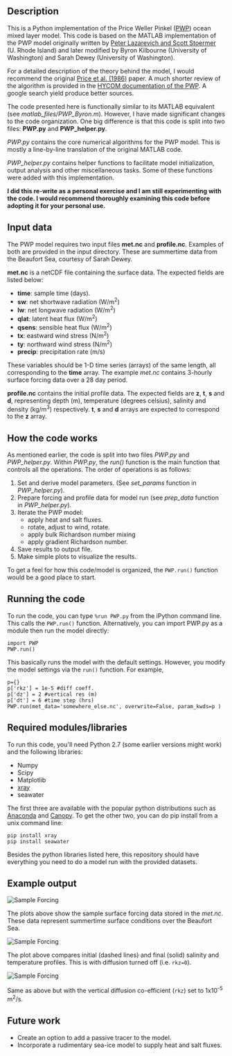 ## Description

This is a Python implementation of the Price Weller Pinkel ([PWP](https://hycom.org/attachments/067_pwp.pdf)) ocean mixed layer model. This code is based on the MATLAB implementation of the PWP model originally written by [Peter Lazarevich and Scott Stoermer](http://www.po.gso.uri.edu/rafos/research/pwp/) (U. Rhode Island) and later modified by Byron Kilbourne (University of Washington) and Sarah Dewey (University of Washington).

For a detailed description of the theory behind the model, I would recommend the original [Price et al. (1986)](http://onlinelibrary.wiley.com/doi/10.1029/JC091iC07p08411/full) paper. A much shorter review of the algorithm is provided in the [HYCOM documentation of the PWP](https://hycom.org/attachments/067_pwp.pdf). A google search yield produce better sources.

The code presented here is functionally similar to its MATLAB equivalent (see *matlab_files/PWP_Byron.m*). However, I have made significant changes to the code organization. One big difference is that this code is split into two files: **PWP.py** and **PWP_helper.py**. 

*PWP.py* contains the core numerical algorithms for the PWP model. This is mostly a line-by-line translation of the original MATLAB code. 

*PWP_helper.py* contains helper functions to facilitate model initialization, output analysis and other miscellaneous tasks. Some of these functions were added with this implementation.

**I did this re-write as a personal exercise and I am still experimenting with the code. I would recommend thoroughly examining this code before adopting it for your personal use.** 

## Input data

The PWP model requires two input files **met.nc** and **profile.nc**. Examples of both are provided in the input directory. These are summertime data from the Beaufort Sea, courtesy of Sarah Dewey. 

**met.nc** is a netCDF file containing the surface data. The expected fields are listed below:

+ **time**: sample time (days).
+ **sw**: net shortwave radiation (W/m<sup>2</sup>)
+ **lw**: net longwave radiation (W/m<sup>2</sup>)
+ **qlat**: latent heat flux (W/m<sup>2</sup>)
+ **qsens**: sensible heat flux (W/m<sup>2</sup>)
+ **tx**: eastward wind stress (N/m<sup>2</sup>)
+ **ty**: northward wind stress (N/m<sup>2</sup>)
+ **precip**: precipitation rate (m/s)

These variables should be 1-D time series (arrays) of the same length, all corresponding to the **time** array. The example *met.nc* contains 3-hourly surface forcing data over a 28 day period.

**profile.nc** contains the initial profile data. The expected fields are **z**, **t**, **s** and **d**, representing depth (m), temperature (degrees celsius), salinity and density (kg/m<sup>3</sup>) respectively. **t**, **s** and **d** arrays are expected to correspond to the **z** array.

## How the code works

As mentioned earlier, the code is split into two files *PWP.py* and *PWP_helper.py*. Within *PWP.py*, the *run()* function is the main function that controls all the operations. The order of operations is as follows:

1. Set and derive model parameters. (See *set\_params* function in *PWP\_helper.py*). 
2. Prepare forcing and profile data for model run (see *prep\_data* function in *PWP\_helper.py*).
3. Iterate the PWP model:
    + apply heat and salt fluxes.
    + rotate, adjust to wind, rotate.
    + apply bulk Richardson number mixing
    + apply gradient Richardson number. 
4. Save results to output file.
5. Make simple plots to visualize the results.    

To get a feel for how this code/model is organized, the `PWP.run()` function would be a good place to start. 

## Running the code

To run the code, you can type `%run PWP.py` from the iPython command line. This calls the `PWP.run()` function. Alternatively, you can import PWP.py as a module then run the model directly:

```
import PWP
PWP.run()
```

This basically runs the model with the default settings. However, you modify the model settings via the `run()` function. For example,
```
p={}
p['rkz'] = 1e-5 #diff coeff.
p['dz'] = 2 #vertical res (m)
p['dt'] = 6 #time step (hrs)
PWP.run(met_data='somewhere_else.nc', overwrite=False, param_kwds=p )
```

## Required modules/libraries
To run this code, you'll need Python 2.7 (some earlier versions might work) and the following libraries:

+ Numpy
+ Scipy
+ Matplotlib
+ [xray](http://xray.readthedocs.org/en/v0.5/why-xray.html)
+ seawater

The first three are available with the popular python distributions such as [Anaconda](https://www.continuum.io/downloads) and [Canopy](https://store.enthought.com/downloads/#default). To get the other two, you can do pip install from a unix command line:

```
pip install xray
pip install seawater
```

Besides the python libraries listed here, this repository should have everything you need to do a model run with the provided datasets.


## Example output

![Sample Forcing](plots/surface_forcing.png)

The plots above show the sample surface forcing data stored in the *met.nc*. These data represent summertime surface conditions over the Beaufort Sea.

![Sample Forcing](plots/initial_final_TS_profiles.png)

The plot above compares initial (dashed lines) and final (solid) salinity and temperature profiles. This is with diffusion turned off (i.e. `rkz=0`).

![Sample Forcing](plots/initial_final_TS_profiles_diff.png)

Same as above but with the vertical diffusion co-efficient (`rkz`) set to 1x10<sup>-5</sup> m<sup>2</sup>/s.

## Future work
+ Create an option to add a passive tracer to the model.
+ Incorporate a rudimentary sea-ice model to supply heat and salt fluxes.
